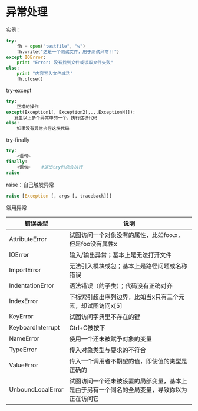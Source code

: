 # 异常处理

实例：

```python
try:
    fh = open("testfile", "w")
    fh.write("这是一个测试文件，用于测试异常!!")
except IOError:
    print "Error: 没有找到文件或读取文件失败"
else:
    print "内容写入文件成功"
    fh.close()
```

try-except

```python
try:
    正常的操作
except(Exception1[, Exception2[,...ExceptionN]]):
   发生以上多个异常中的一个，执行这块代码
else:
    如果没有异常执行这块代码
```

try-finally

```python
try:
    <语句>
finally:
    <语句>    #退出try时总会执行
raise
```

raise：自己触发异常

```python
raise [Exception [, args [, traceback]]]
```

常用异常

| 错误类型          | 说明                                                         |
| ----------------- | ------------------------------------------------------------ |
| AttributeError    | 试图访问一个对象没有的属性，比如foo.x，但是foo没有属性x      |
| IOError           | 输入/输出异常；基本上是无法打开文件                          |
| ImportError       | 无法引入模块或包；基本上是路径问题或名称错误                 |
| IndentationError  | 语法错误（的子类）；代码没有正确对齐                         |
| IndexError        | 下标索引超出序列边界，比如当x只有三个元素，却试图访问x[5]    |
| KeyError          | 试图访问字典里不存在的键                                     |
| KeyboardInterrupt | Ctrl+C被按下                                                 |
| NameError         | 使用一个还未被赋予对象的变量                                 |
| TypeError         | 传入对象类型与要求的不符合                                   |
| ValueError        | 传入一个调用者不期望的值，即使值的类型是正确的               |
| UnboundLocalError | 试图访问一个还未被设置的局部变量，基本上是由于另有一个同名的全局变量，导致你以为正在访问它 |

